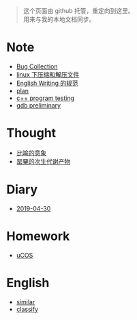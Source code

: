 > 这个页面由 github 托管，重定向到这里。  
> 用来与我的本地文档同步。

# Note
- [Bug Collection](./note/BugCollection.md)
- [linux 下压缩和解压文件](./note/linux-archive.md)
- [English Writing 的规范](./note/EnglishWriting.md)
- [plan](./note/plan.md)
- [c++ program testing](./note/test.md)
- [gdb preliminary](./note/gdbuse.md)

# Thought
- [比喻的意象](./thought/比喻的意象.md)
- [罂粟的次生代谢产物](./thought/罂粟的次生代谢产物.md)

# Diary
- [2019-04-30](./diary/19-04-30.md)

# Homework
- [uCOS](./homework/uCOS.md)

# English
- [similar](./english/similar.md)
- [classify](./english/classify.md)
